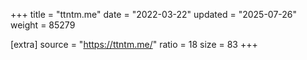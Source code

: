 +++
title = "ttntm.me"
date = "2022-03-22"
updated = "2025-07-26"
weight = 85279

[extra]
source = "https://ttntm.me/"
ratio = 18
size = 83
+++
